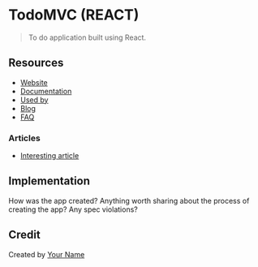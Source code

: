 # TodoMVC (REACT)

> To do application built using React.

## Resources

- [Website]()
- [Documentation]()
- [Used by]()
- [Blog]()
- [FAQ]()

### Articles

- [Interesting article]()

## Implementation

How was the app created? Anything worth sharing about the process of creating the app? Any spec violations?

## Credit

Created by [Your Name](user@noreplay.com)
